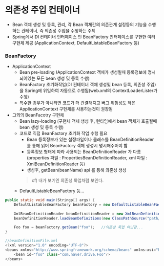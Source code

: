 # 의존성 주입 컨테이너
* Bean 객체 생성 및 등록, 관리, 각 Bean 객체간의 의존관계 설정등의 기능을 수행하는 컨테이너, 즉 의존성 주입을 수행하는 주체
* Spring에서 DI 컨테이너 인터페이스 인 BeanFactory 인터페이스를 구현한 여러 구현체 제공 (ApplicationContext, DefaultListableBeanFactory 등)

### BeanFactory
* ApplicationContext
   * Bean pre-loading (ApplicationContext 객체가 생성될때 등록정보에 명시되어있는 모든 bean 생성 및 등록 수행)
   * BeanFactory 초기화작업(DI 컨테이너 객체 생성및 bean 등록, 의존성 주입) 을 Spring에 위임하여 자동으로 수행됨(web.xml의 ContextLoaderLister가 수행)
   * 특수한 경우가 아니라면 코드가 더 간결해지고 버그 위험성도 적은 ApplicationContext 구현체를 사용하는것이 권장됨
* 그외의 BeanFacotry 구현체
   * Bean lazy-loading (구현체 객체 생성 후, 런타임에서 bean 객체가 호출될때 bean 생성 및 등록 수행)
   * 코드로 직접 BeanFactory 초기화 작업 수행 필요
      * Bean 등록정보가 있는 설정파일이나 클래스를 BeanDefinitionReader 를 통해 읽어 BeanFactory 객체 생성시 명시해주어야 함
      * 등록정보 형태에 따라 사용되는 BeanDefinitionReader 가 다름(properties 파일 : PropertiesBeanDefinitionReader, xml 파일 : XmlBeanDefinitionReader 등)
      * 생성후, getBean(beanName) api 를 통해 의존성 생성
      > cf) 내가 보기엔 의존성 룩업처럼 보인다.
   * DefaultListableBeanFactory 등...

```java
public static void main(Stringp[] args) {
	DefaultListableBeanFactory beanFactory = new DefaultListableBeanFactory();
	
	XmlBeanDefinitionReader beanDefinitionReader = new XmlBeanDefinitionReader(beanFactory);
	beanDefinitionReader.loadBeanDefinitions(new ClassPathSource("path/to/bean/file.xml"));
	
	Foo foo = beanFactory.getBean("foo");	//의존성 룩업 아닌감...
}

//beanDefinitionFile.xml
<?xml version="1.0" encoding="UTF-8"?>
<beans xmlns="http://www.springframework.org/schema/beans" xmlns:xsi="http://www.w3.org/2001/XMLSchema-instance" xmlns:context="http://www.springframework.org/schema/context">
	<bean id="foo" class="com.naver.drive.Foo"/>
</beans>
```

